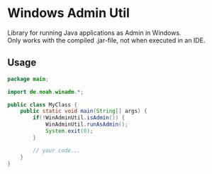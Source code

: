 # Windows Admin Util

Library for running Java applications as Admin in Windows.\
Only works with the compiled .jar-file, not when executed in an IDE.

## Usage

```java
package main;

import de.noah.winadm.*;

public class MyClass {
    public static void main(String[] args) {
        if(!WinAdminUtil.isAdmin()) {
            WinAdminUtil.runAsAdmin();
            System.exit(0);
        }

        // your code...
    }
}
```
